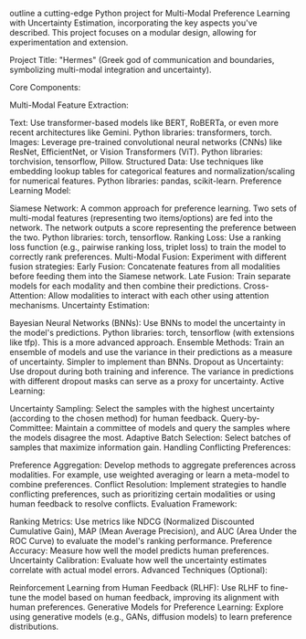 outline a cutting-edge Python project for Multi-Modal Preference Learning with Uncertainty Estimation, incorporating the key aspects you've described.  This project focuses on a modular design, allowing for experimentation and extension.

Project Title:  "Hermes" (Greek god of communication and boundaries, symbolizing multi-modal integration and uncertainty).

Core Components:

Multi-Modal Feature Extraction:

Text: Use transformer-based models like BERT, RoBERTa, or even more recent architectures like Gemini. Python libraries: transformers, torch.
Images: Leverage pre-trained convolutional neural networks (CNNs) like ResNet, EfficientNet, or Vision Transformers (ViT). Python libraries: torchvision, tensorflow, Pillow.
Structured Data: Use techniques like embedding lookup tables for categorical features and normalization/scaling for numerical features. Python libraries: pandas, scikit-learn.
Preference Learning Model:

Siamese Network: A common approach for preference learning. Two sets of multi-modal features (representing two items/options) are fed into the network. The network outputs a score representing the preference between the two. Python libraries: torch, tensorflow.
Ranking Loss: Use a ranking loss function (e.g., pairwise ranking loss, triplet loss) to train the model to correctly rank preferences.
Multi-Modal Fusion: Experiment with different fusion strategies:
Early Fusion: Concatenate features from all modalities before feeding them into the Siamese network.
Late Fusion: Train separate models for each modality and then combine their predictions.
Cross-Attention: Allow modalities to interact with each other using attention mechanisms.
Uncertainty Estimation:

Bayesian Neural Networks (BNNs): Use BNNs to model the uncertainty in the model's predictions. Python libraries: torch, tensorflow (with extensions like tfp). This is a more advanced approach.
Ensemble Methods: Train an ensemble of models and use the variance in their predictions as a measure of uncertainty. Simpler to implement than BNNs.
Dropout as Uncertainty: Use dropout during both training and inference. The variance in predictions with different dropout masks can serve as a proxy for uncertainty.
Active Learning:

Uncertainty Sampling: Select the samples with the highest uncertainty (according to the chosen method) for human feedback.
Query-by-Committee: Maintain a committee of models and query the samples where the models disagree the most.
Adaptive Batch Selection: Select batches of samples that maximize information gain.
Handling Conflicting Preferences:

Preference Aggregation: Develop methods to aggregate preferences across modalities. For example, use weighted averaging or learn a meta-model to combine preferences.
Conflict Resolution: Implement strategies to handle conflicting preferences, such as prioritizing certain modalities or using human feedback to resolve conflicts.
Evaluation Framework:

Ranking Metrics: Use metrics like NDCG (Normalized Discounted Cumulative Gain), MAP (Mean Average Precision), and AUC (Area Under the ROC Curve) to evaluate the model's ranking performance.
Preference Accuracy: Measure how well the model predicts human preferences.
Uncertainty Calibration: Evaluate how well the uncertainty estimates correlate with actual model errors.
Advanced Techniques (Optional):

Reinforcement Learning from Human Feedback (RLHF): Use RLHF to fine-tune the model based on human feedback, improving its alignment with human preferences.
Generative Models for Preference Learning: Explore using generative models (e.g., GANs, diffusion models) to learn preference distributions.